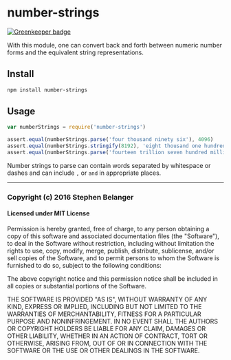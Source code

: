 # number-strings

[![Greenkeeper badge](https://badges.greenkeeper.io/Qard/number-strings.svg)](https://greenkeeper.io/)

With this module, one can convert back and forth between numeric number forms
and the equivalent string representations.

## Install

```sh
npm install number-strings
```

## Usage

```js
var numberStrings = require('number-strings')

assert.equal(numberStrings.parse('four thousand ninety six'), 4096)
assert.equal(numberStrings.stringify(8192), 'eight thousand one hundred ninety two')
assert.equal(numberStrings.parse('fourteen trillion seven hundred million twelve thousand sixty four'), 14000700012064)
```

Number strings to parse can contain words separated by whitespace or dashes and
can include `,` or `and` in appropriate places.

---

### Copyright (c) 2016 Stephen Belanger

#### Licensed under MIT License

Permission is hereby granted, free of charge, to any person obtaining a copy of this software and associated documentation files (the "Software"), to deal in the Software without restriction, including without limitation the rights to use, copy, modify, merge, publish, distribute, sublicense, and/or sell copies of the Software, and to permit persons to whom the Software is furnished to do so, subject to the following conditions:

The above copyright notice and this permission notice shall be included in all copies or substantial portions of the Software.

THE SOFTWARE IS PROVIDED "AS IS", WITHOUT WARRANTY OF ANY KIND, EXPRESS OR IMPLIED, INCLUDING BUT NOT LIMITED TO THE WARRANTIES OF MERCHANTABILITY, FITNESS FOR A PARTICULAR PURPOSE AND NONINFRINGEMENT. IN NO EVENT SHALL THE AUTHORS OR COPYRIGHT HOLDERS BE LIABLE FOR ANY CLAIM, DAMAGES OR OTHER LIABILITY, WHETHER IN AN ACTION OF CONTRACT, TORT OR OTHERWISE, ARISING FROM, OUT OF OR IN CONNECTION WITH THE SOFTWARE OR THE USE OR OTHER DEALINGS IN THE SOFTWARE.